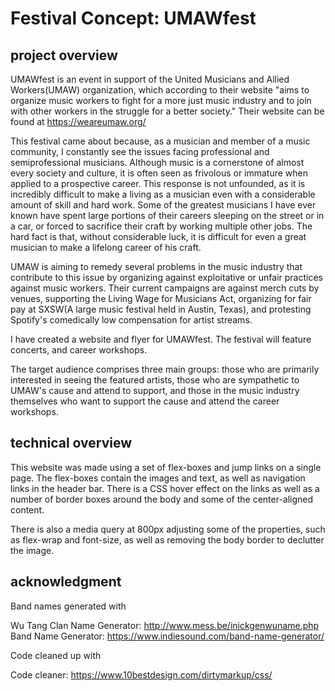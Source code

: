 # Festival Concept: UMAWfest
## project overview
UMAWfest is an event in support of the United Musicians and Allied Workers(UMAW) organization, which according to their website "aims to organize music workers to fight for a more just music industry and to join with other workers in the struggle for a better society." Their website can be found at https://weareumaw.org/

This festival came about because, as a musician and member of a music community, I constantly see the issues facing professional and semiprofessional musicians. Although music is a cornerstone of almost every society and culture, it is often seen as frivolous or immature when applied to a prospective career. This response is not unfounded, as it is incredibly difficult to make a living as a musician even with a considerable amount of skill and hard work. Some of the greatest musicians I have ever known have spent large portions of their careers sleeping on the street or in a car, or forced to sacrifice their craft by working multiple other jobs. The hard fact is that, without considerable luck, it is difficult for even a great musician to make a lifelong career of his craft. 

UMAW is aiming to remedy several problems in the music industry that contribute to this issue by organizing against exploitative or unfair practices against music workers. Their current campaigns are against merch cuts by venues, supporting the Living Wage for Musicians Act, organizing for fair pay at SXSW(A large music festival held in Austin, Texas), and protesting Spotify's comedically low compensation for artist streams. 

I have created a website and flyer for UMAWfest. The festival will feature concerts, and career workshops.
 
The target audience comprises three main groups: those who are primarily interested in seeing the featured artists, those who are sympathetic to UMAW's cause and attend to support, and those in the music industry themselves who want to support the cause and attend the career workshops. 

## technical overview
This website was made using a set of flex-boxes and jump links on a single page. The flex-boxes contain the images and text, as well as navigation links in the header bar. There is a CSS hover effect on the links as well as a number of border boxes around the body and some of the center-aligned content. 

There is also a media query at 800px adjusting some of the properties, such as flex-wrap and font-size, as well as removing the body border to declutter the image. 
## acknowledgment
Band names generated with 

Wu Tang Clan Name Generator: http://www.mess.be/inickgenwuname.php
Band Name Generator: https://www.indiesound.com/band-name-generator/

Code cleaned up with

Code cleaner: https://www.10bestdesign.com/dirtymarkup/css/